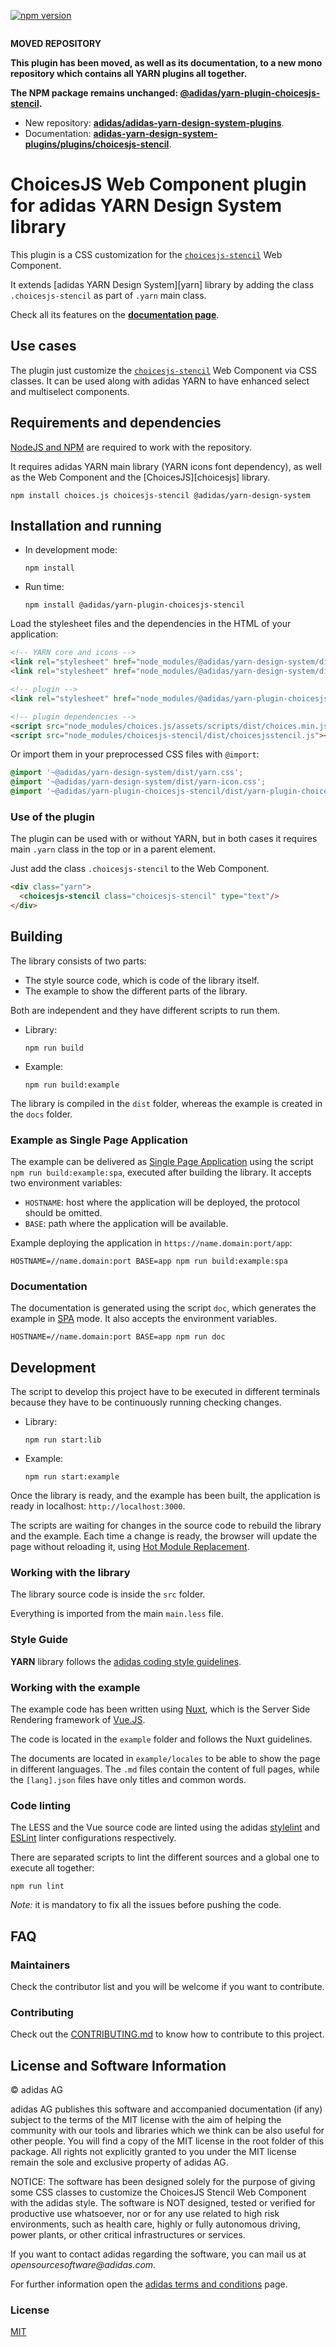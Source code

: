[![npm version](https://badge.fury.io/js/%40adidas%2Fyarn-plugin-choicesjs-stencil.svg)](https://www.npmjs.com/package/@adidas/yarn-plugin-choicesjs-stencil)

![[](https://travis-ci.com/adidas/adidas-yarn-plugin-choicesjs-stencil)](https://api.travis-ci.com/adidas/adidas-yarn-plugin-choicesjs-stencil.svg?branch=master)

**MOVED REPOSITORY**

**This plugin has been moved, as well as its documentation, to a new mono repository which contains all YARN plugins all together.**

**The NPM package remains unchanged: [@adidas/yarn-plugin-choicesjs-stencil][npm-yarn-plugin-choicesjs-stencil].**

- New repository: **[adidas/adidas-yarn-design-system-plugins][yarn-plugins-repository]**.
- Documentation: **[adidas-yarn-design-system-plugins/plugins/choicesjs-stencil][yarn-plugins-documentation]**.

# ChoicesJS Web Component plugin for adidas YARN Design System library

This plugin is a CSS customization for the [`choicesjs-stencil`][choicesjs-stencil] Web Component.

It extends [adidas YARN Design System][yarn] library by adding the class `.choicesjs-stencil` as part of `.yarn` main class.

Check all its features on the [**documentation page**][adidas-plugin-choicesjs-stencil-documentation].

## Use cases

The plugin just customize the [`choicesjs-stencil`][choicesjs-stencil] Web Component via CSS classes. It can be used along with adidas YARN to have enhanced select and multiselect components.

## Requirements and dependencies

[NodeJS and NPM][node] are required to work with the repository.

It requires adidas YARN main library (YARN icons font dependency), as well as the Web Component and the [ChoicesJS][choicesjs] library.

```
npm install choices.js choicesjs-stencil @adidas/yarn-design-system
```

## Installation and running

- In development mode:
  ```
  npm install
  ```
- Run time:
  ```
  npm install @adidas/yarn-plugin-choicesjs-stencil
  ```

Load the stylesheet files and the dependencies in the HTML of your application:

```html
<!-- YARN core and icons -->
<link rel="stylesheet" href="node_modules/@adidas/yarn-design-system/dist/yarn.css"/>
<link rel="stylesheet" href="node_modules/@adidas/yarn-design-system/dist/yarn-icon.css"/>

<!-- plugin -->
<link rel="stylesheet" href="node_modules/@adidas/yarn-plugin-choicesjs-stencil/dist/yarn-plugin-choicesjs-stencil.css"/>

<!-- plugin dependencies -->
<script src="node_modules/choices.js/assets/scripts/dist/choices.min.js"></script>
<script src="node_modules/choicesjs-stencil/dist/choicesjsstencil.js"></script>
```

Or import them in your preprocessed CSS files with `@import`:

```css
@import '~@adidas/yarn-design-system/dist/yarn.css';
@import '~@adidas/yarn-design-system/dist/yarn-icon.css';
@import '~@adidas/yarn-plugin-choicesjs-stencil/dist/yarn-plugin-choicesjs-stencil.css';
```

### Use of the plugin

The plugin can be used with or without YARN, but in both cases it requires main `.yarn` class in the top or in a parent element.

Just add the class `.choicesjs-stencil` to the Web Component.

```html
<div class="yarn">
  <choicesjs-stencil class="choicesjs-stencil" type="text"/>
</div>
```

## Building

The library consists of two parts:

- The style source code, which is code of the library itself.
- The example to show the different parts of the library.

Both are independent and they have different scripts to run them.

- Library:
    ```
    npm run build
    ```
- Example:
    ```
    npm run build:example
    ```

The library is compiled in the `dist` folder, whereas the example is created in the `docs` folder.

### Example as Single Page Application

The example can be delivered as [Single Page Application][single-page-application] using the script `npm run build:example:spa`, executed after building the library. It accepts two environment variables:

- `HOSTNAME`: host where the application will be deployed, the protocol should be omitted.
- `BASE`: path where the application will be available.

Example deploying the application in `https://name.domain:port/app`:

```
HOSTNAME=//name.domain:port BASE=app npm run build:example:spa
```

### Documentation

The documentation is generated using the script `doc`, which generates the example in [SPA][single-page-application] mode. It also accepts the environment variables.

```
HOSTNAME=//name.domain:port BASE=app npm run doc
```

## Development

The script to develop this project have to be executed in different terminals because they have to be continuously running checking changes.

- Library:
  ```
  npm run start:lib
  ```
- Example:
  ```
  npm run start:example
  ```

Once the library is ready, and the example has been built, the application is ready in localhost: `http://localhost:3000`.

The scripts are waiting for changes in the source code to rebuild the library and the example. Each time a change is ready, the browser will update the page without reloading it, using [Hot Module Replacement][webpack-hot-module-replacement].

### Working with the library

The library source code is inside the `src` folder.

Everything is imported from the main `main.less` file.

### Style Guide

**YARN** library follows the [adidas coding style guidelines][adidas-style-guide].

### Working with the example

The example code has been written using [Nuxt][nuxt], which is the Server Side Rendering framework of [Vue.JS][vuejs].

The code is located in the `example` folder and follows the Nuxt guidelines.

The documents are located in `example/locales` to be able to show the page in different languages. The `.md` files contain the content of full pages, while the `[lang].json` files have only titles and common words.

### Code linting

The LESS and the Vue source code are linted using the adidas [stylelint][stylelint] and [ESLint][eslint] linter configurations respectively.

There are separated scripts to lint the different sources and a global one to execute all together:

```
npm run lint
```

_Note:_ it is mandatory to fix all the issues before pushing the code.

## FAQ

### Maintainers

Check the contributor list and you will be welcome if you want to contribute.

### Contributing

Check out the [CONTRIBUTING.md](.github/CONTRIBUTING.md) to know how to contribute to this project.

## License and Software Information

© adidas AG

adidas AG publishes this software and accompanied documentation (if any) subject to the terms of the MIT license with the aim of helping the community with our tools and libraries which we think can be also useful for other people. You will find a copy of the MIT license in the root folder of this package. All rights not explicitly granted to you under the MIT license remain the sole and exclusive property of adidas AG.

NOTICE: The software has been designed solely for the purpose of giving some CSS classes to customize the ChoicesJS Stencil Web Component with the adidas style. The software is NOT designed, tested or verified for productive use whatsoever, nor or for any use related to high risk environments, such as health care, highly or fully autonomous driving, power plants, or other critical infrastructures or services.

If you want to contact adidas regarding the software, you can mail us at _opensourcesoftware@adidas.com_.

For further information open the [adidas terms and conditions][terms-and-conditions] page.

### License

[MIT](LICENSE)

[adidas-plugin-choicesjs-stencil-documentation]: http://adidas.github.io/adidas-yarn-plugin-choicesjs-stencil/
[adidas-style-guide]: https://github.com/adidas/adidas-contribution-guidelines/wiki/Coding-style-guidelines
[choicesjs-stencil]: https://github.com/adidas/choicesjs-stencil
[eslint]: https://eslint.org/
[node]: https://nodejs.org/
[npm-yarn-plugin-choicesjs-stencil]: https://www.npmjs.com/package/@adidas/yarn-plugin-choicesjs-stencil
[nuxt]: https://nuxtjs.org/s.google.com/specimen/Roboto+Mono
[single-page-application]: https://en.wikipedia.org/wiki/Single-page_application
[stylelint]: https://stylelint.io/
[terms-and-conditions]: https://github.com/adidas/adidas-contribution-guidelines/wiki/Terms-and-conditions
[vuejs]: https://vuejs.org/
[webpack]: https://webpack.js.org/
[webpack-hot-module-replacement]: https://webpack.js.org/concepts/hot-module-replacement/
[yarn-plugins-repository]: https://github.com/adidas/adidas-yarn-design-system-plugins
[yarn-plugins-documentation]: https://adidas.github.io/adidas-yarn-design-system-plugins/plugins/choicesjs-stencil
